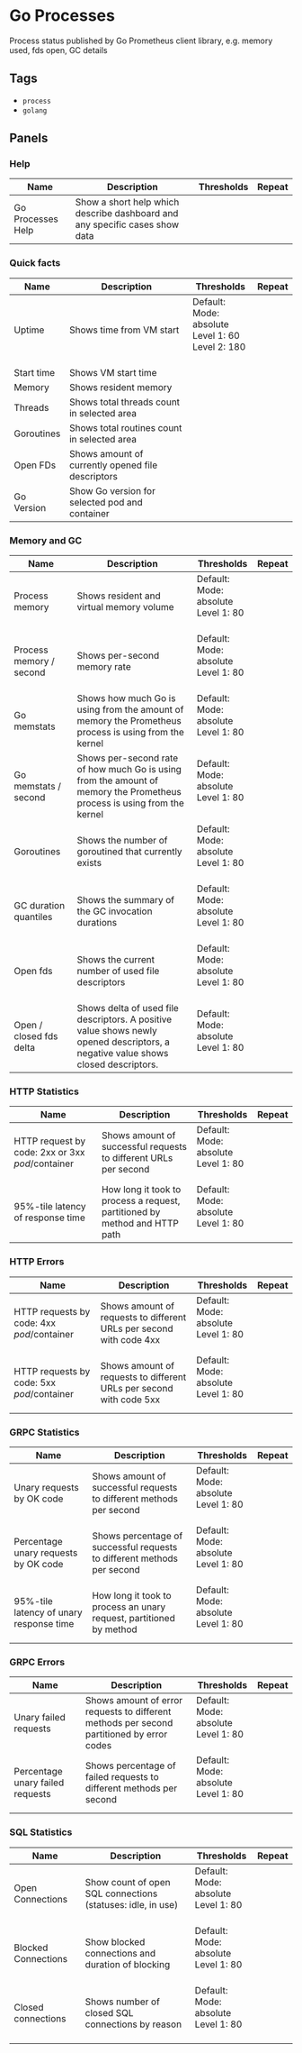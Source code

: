 # Go Processes

Process status published by Go Prometheus client library, e.g. memory used, fds open, GC details

## Tags

* `process`
* `golang`

## Panels

### Help

<!-- markdownlint-disable line-length -->
| Name | Description | Thresholds | Repeat |
| ---- | ----------- | ---------- | ------ |
| Go Processes Help | Show a short help which describe dashboard and any specific cases show data |  |  |
<!-- markdownlint-enable line-length -->

### Quick facts

<!-- markdownlint-disable line-length -->
| Name | Description | Thresholds | Repeat |
| ---- | ----------- | ---------- | ------ |
| Uptime | Shows time from VM start | Default:<br/>Mode: absolute<br/>Level 1: 60<br/>Level 2: 180<br/><br/> |  |
| Start time | Shows VM start time |  |  |
| Memory | Shows resident memory |  |  |
| Threads | Shows total threads count in selected area |  |  |
| Goroutines | Shows total routines count in selected area |  |  |
| Open FDs | Shows amount of currently opened file descriptors |  |  |
| Go Version | Show Go version for selected pod and container |  |  |
<!-- markdownlint-enable line-length -->

### Memory and GC

<!-- markdownlint-disable line-length -->
| Name | Description | Thresholds | Repeat |
| ---- | ----------- | ---------- | ------ |
| Process memory | Shows resident and virtual memory volume | Default:<br/>Mode: absolute<br/>Level 1: 80<br/><br/> |  |
| Process memory / second | Shows per-second memory rate | Default:<br/>Mode: absolute<br/>Level 1: 80<br/><br/> |  |
| Go memstats | Shows how much Go is using from the amount of memory the Prometheus process is using from the kernel | Default:<br/>Mode: absolute<br/>Level 1: 80<br/><br/> |  |
| Go memstats / second | Shows per-second rate of how much Go is using from the amount of memory the Prometheus process is using from the kernel | Default:<br/>Mode: absolute<br/>Level 1: 80<br/><br/> |  |
| Goroutines | Shows the number of goroutined that currently exists | Default:<br/>Mode: absolute<br/>Level 1: 80<br/><br/> |  |
| GC duration quantiles | Shows  the summary of the GC invocation durations | Default:<br/>Mode: absolute<br/>Level 1: 80<br/><br/> |  |
| Open fds | Shows the current number of used file descriptors | Default:<br/>Mode: absolute<br/>Level 1: 80<br/><br/> |  |
| Open / closed fds delta | Shows delta of used file descriptors. A positive value shows newly opened descriptors, a negative value shows closed descriptors. | Default:<br/>Mode: absolute<br/>Level 1: 80<br/><br/> |  |
<!-- markdownlint-enable line-length -->

### HTTP Statistics

<!-- markdownlint-disable line-length -->
| Name | Description | Thresholds | Repeat |
| ---- | ----------- | ---------- | ------ |
| HTTP request by code: 2xx or 3xx $pod/$container | Shows amount of successful requests to different URLs per second | Default:<br/>Mode: absolute<br/>Level 1: 80<br/><br/> |  |
| 95%-tile latency of response time | How long it took to process a request, partitioned by method and HTTP path | Default:<br/>Mode: absolute<br/>Level 1: 80<br/><br/> |  |
<!-- markdownlint-enable line-length -->

### HTTP Errors

<!-- markdownlint-disable line-length -->
| Name | Description | Thresholds | Repeat |
| ---- | ----------- | ---------- | ------ |
| HTTP requests by code: 4xx $pod/$container | Shows amount of requests to different URLs per second with code 4xx | Default:<br/>Mode: absolute<br/>Level 1: 80<br/><br/> |  |
| HTTP requests by code: 5xx $pod/$container | Shows amount of requests to different URLs per second with code 5xx | Default:<br/>Mode: absolute<br/>Level 1: 80<br/><br/> |  |
<!-- markdownlint-enable line-length -->

### GRPC Statistics

<!-- markdownlint-disable line-length -->
| Name | Description | Thresholds | Repeat |
| ---- | ----------- | ---------- | ------ |
| Unary requests by OK code | Shows amount of successful requests to different methods per second | Default:<br/>Mode: absolute<br/>Level 1: 80<br/><br/> |  |
| Percentage unary requests by OK code | Shows percentage of successful requests to different methods per second | Default:<br/>Mode: absolute<br/>Level 1: 80<br/><br/> |  |
| 95%-tile latency of unary response time | How long it took to process an unary request, partitioned by method | Default:<br/>Mode: absolute<br/>Level 1: 80<br/><br/> |  |
<!-- markdownlint-enable line-length -->

### GRPC Errors

<!-- markdownlint-disable line-length -->
| Name | Description | Thresholds | Repeat |
| ---- | ----------- | ---------- | ------ |
| Unary failed requests | Shows amount of error requests to different methods per second partitioned by error codes | Default:<br/>Mode: absolute<br/>Level 1: 80<br/><br/> |  |
| Percentage unary failed requests | Shows percentage of failed requests to different methods per second | Default:<br/>Mode: absolute<br/>Level 1: 80<br/><br/> |  |
<!-- markdownlint-enable line-length -->

### SQL Statistics

<!-- markdownlint-disable line-length -->
| Name | Description | Thresholds | Repeat |
| ---- | ----------- | ---------- | ------ |
| Open Connections | Show count of open SQL connections (statuses: idle, in use) | Default:<br/>Mode: absolute<br/>Level 1: 80<br/><br/> |  |
| Blocked Connections | Show blocked connections and duration of blocking | Default:<br/>Mode: absolute<br/>Level 1: 80<br/><br/> |  |
| Closed connections | Shows number of closed SQL connections by reason | Default:<br/>Mode: absolute<br/>Level 1: 80<br/><br/> |  |
<!-- markdownlint-enable line-length -->
